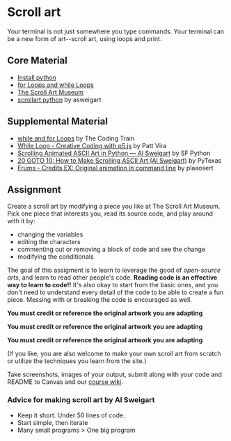 # Scroll art
Your terminal is not just somewhere you type commands. Your terminal can be a new form of art--scroll art, using loops and print.  

## Core Material
- [Install python](01_install_python.md)
- [for Loops and while Loops](02_loops.md)
- [The Scroll Art Museum](https://scrollart.org/)
- [scrollart python](https://github.com/asweigart/scrollart/tree/main/python) by asweigart


## Supplemental Material
- [while and for Loops](https://www.youtube.com/watch?v=cnRD9o6odjk) by The Coding Train
- [While Loop - Creative Coding with p5.js](https://www.youtube.com/watch?v=FyB_K-yC9yo) by Patt Vira
- [Scrolling Animated ASCII Art in Python — Al Sweigart](https://www.youtube.com/watch?v=dXqGWYaS_e4) by SF Python
- [20 GOTO 10: How to Make Scrolling ASCII Art (Al Sweigart)](https://www.youtube.com/watch?v=SyKUBXJLL50) by PyTexas
- [Frums - Credits EX: Original animation in command line](https://www.youtube.com/watch?v=o3cKQzrtFgQ) by plaaosert

## Assignment
Create a scroll art by modifying a piece you like at The Scroll Art Museum. Pick one piece that interests you, read its source code, and play around with it by:

- changing the variables
- editing the characters
- commenting out or removing a block of code and see the change
- modifying the conditionals

The goal of this assigment is to learn to leverage the good of *open-source arts*, and learn to read other people's code. **Reading code is an effective way to learn to code!!** It's also okay to start from the basic ones, and you don't need to understand every detail of the code to be able to create a fun piece. Messing with or breaking the code is encouraged as well.

**You must credit or reference the original artwork you are adapting**

**You must credit or reference the original artwork you are adapting**

**You must credit or reference the original artwork you are adapting**

(If you like, you are also welcome to make your own scroll art from scratch or utilize the techniques you learn from the site.)

Take screenshots, images of your output, submit along with your code and README to Canvas and our [course wiki](https://github.com/leey611/s25cc-python/wiki).

### Advice for making scroll art by Al Sweigart
- Keep it short. Under 50 lines of code.
- Start simple, then iterate
- Many small programs > One big program